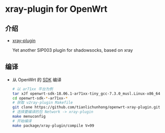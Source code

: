 xray-plugin for OpenWrt
===

介绍
---
 - [xray-plugin][V]

   Yet another SIP003 plugin for shadowsocks, based on xray


编译
---

 - 从 OpenWrt 的 [SDK][S] 编译

   ```bash
   # 以 ar71xx 平台为例
   tar xJf openwrt-sdk-18.06.1-ar71xx-tiny_gcc-7.3.0_musl.Linux-x86_64.tar.xz
   cd openwrt-sdk-*-ar71xx-*
   # 获取 v2ray-plugin Makefile
   git clone https://github.com/tianlichunhong/openwrt-xray-plugin.git package/xray-plugin
   # 选择要编译的包 Network -> xray-plugin
   make menuconfig
   # 开始编译
   make package/xray-plugin/compile V=99
   ```


  [S]: https://openwrt.org/docs/guide-developer/using_the_sdk#obtain_the_sdk
  [V]: https://github.com/teddysun/xray-plugin


